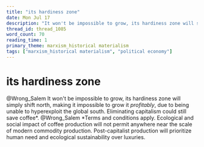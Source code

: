 ```yaml
---
title: "its hardiness zone"
date: Mon Jul 17
description: "It won't be impossible to grow, its hardiness zone will simply shift north, making it impossible to grow it *profitably*, due to being unable to hyperexploit..."
thread_id: thread_1085
word_count: 70
reading_time: 1
primary_theme: marxism_historical materialism
tags: ["marxism_historical materialism", "political economy"]
---
```


# its hardiness zone

@Wrong_Salem It won't be impossible to grow, its hardiness zone will simply shift north, making it impossible to grow it *profitably*, due to being unable to hyperexploit the global south. Eliminating capitalism could still save coffee*. @Wrong_Salem *Terms and conditions apply. Ecological and social impact of coffee production will not permit anywhere near the scale of modern commodity production. Post-capitalist production will prioritize human need and ecological sustainability over luxuries.